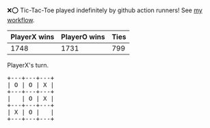 :x::o: Tic-Tac-Toe played indefinitely by github action runners! See [my workflow](.github/workflows/play.yaml).

|PlayerX wins|PlayerO wins|Ties|
|-|-|-|
|1748|1731|799|

PlayerX's turn.

<pre>
+---+---+---+
| O | O | X |
+---+---+---+
|   | O | X |
+---+---+---+
| X | O |   |
+---+---+---+
</pre>